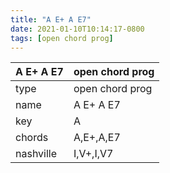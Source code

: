 ```yaml
---
title: "A E+ A E7"
date: 2021-01-10T10:14:17-0800
tags: [open chord prog]
---
```


|A E+ A E7|open chord prog|
|---|---|
|type|open chord prog|
|name|A E+ A E7|
|key|A|
|chords|A,E+,A,E7|
|nashville|I,V+,I,V7|
